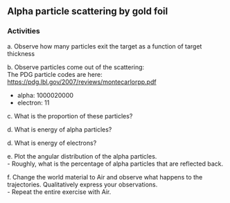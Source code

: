 ## Alpha particle scattering by gold foil

### Activities

a. Observe how many particles exit the target as a function of target thickness

b. Observe particles come out of the scattering:  
The PDG particle codes are here: https://pdg.lbl.gov/2007/reviews/montecarlorpp.pdf

  - alpha: 1000020000
  - electron: 11

c. What is the proportion of these particles?

d. What is energy of alpha particles?

d. What is energy of electrons?

e. Plot the angular distribution of the alpha particles.  
    - Roughly, what is the percentage of alpha particles that are reflected back.

f. Change the world material to Air and observe what happens to the trajectories. Qualitatively express your observations.  
    - Repeat the entire exercise with Air.




